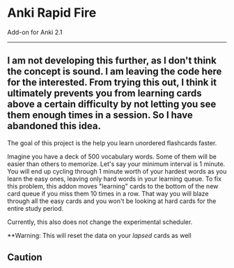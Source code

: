 # Anki Rapid Fire

Add-on for Anki 2.1

---
I am not developing this further, as I don't think the concept is sound. I am leaving the code here for the interested. From trying this out, I think it ultimately prevents you from learning cards above a certain difficulty by not letting you see them enough times in a session. So I have abandoned this idea.
---

The goal of this project is the help you learn unordered flashcards faster.

Imagine you have a deck of 500 vocabulary words. Some of them will be easier than
others to memorize. Let's say your minimum interval is 1 minute. You will end up
cycling through 1 minute worth of your hardest words as you learn the easy ones, leaving
only hard words in your learning queue. To
fix this problem, this addon moves "learning" cards to the bottom
of the new card queue if you miss them 10 times in a row. That way you will blaze
through all the easy cards and you won't be looking at hard cards for the entire
study period.

Currently, this also does not
change the experimental scheduler. 

**Warning: This will  reset the data on your _lapsed_ cards as well

## Caution




